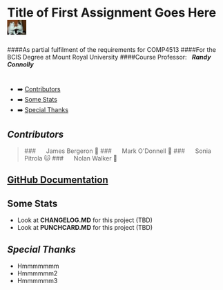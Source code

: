 
Title of First Assignment Goes Here ![GitHubLogo](images/logo.jpg)
==================================

####As partial fulfilment of the requirements for COMP4513
####For the BCIS Degree at Mount Royal University
####Course Professor:&nbsp;&nbsp;&nbsp;_**Randy Connolly**_
#
 - :arrow_right: [Contributors](#contributors)
 - :arrow_right: [Some Stats](#some-stats)
 - :arrow_right: [Special Thanks](#special-thanks)

## *Contributors*

 >###&nbsp;&nbsp;&nbsp;&nbsp;&nbsp;&nbsp;James Bergeron :maple_leaf:
 >###&nbsp;&nbsp;&nbsp;&nbsp;&nbsp;&nbsp;Mark O'Donnell :beer:
 >###&nbsp;&nbsp;&nbsp;&nbsp;&nbsp;&nbsp;Sonia Pitrola :cat:
 >###&nbsp;&nbsp;&nbsp;&nbsp;&nbsp;&nbsp;Nolan Walker :muscle: 

## [GitHub Documentation](https://github.com/jadeclan/Assign1/documentation/getGoingGitHub.txt)

## **Some Stats**
 - Look at **CHANGELOG.MD** for this project (TBD)
 - Look at **PUNCHCARD.MD** for this project (TBD)

## _**Special Thanks**_
 - Hmmmmmmm
 - Hmmmmmm2
 - Hmmmmmm3
